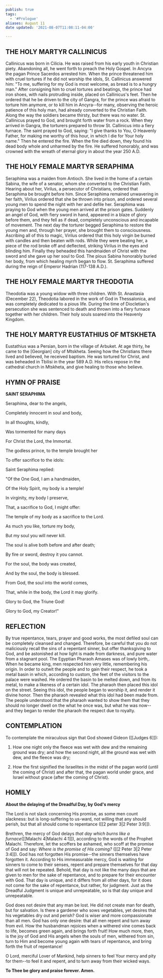 ```yaml
---
publish: true
tags:
  - '#Prologue'
aliases: August 11
date updated: '2021-08-07T11:08:11-04:00'

---
```


## THE HOLY MARTYR CALLINICUS

Callinicus was born in Cilicia. He was raised from his early youth in Christian piety. Abandoning all, he went forth to preach the Holy Gospel. In Ancyra the pagan Prince Sacerdos arrested him. When the prince threatened him with cruel tortures if he did not worship the idols, St. Callinicus answered him: "To me, suffering for my God is most welcome, as bread is to a hungry man." After consigning him to cruel tortures and beatings, the prince had iron shoes, with nails protruding inside, placed on Callinicus's feet. Then he ordered that he be driven to the city of Gangra, for the prince was afraid to torture him anymore, or to kill him in Ancyra--for many, observing the heroic patience of this holy man, had already converted to the Christian Faith. Along the way the soldiers became thirsty, but there was no water. St. Callinicus prayed to God, and brought forth water from a rock. When they arrived in Gangra, the torturers prepared to throw St. Callinicus into a fiery furnace. The saint prayed to God, saying: "I give thanks to You, O Heavenly Father, for making me worthy of this hour, in which I die for Your holy name." Then he entered the fire. When the fire died down, they found his dead body whole and unharmed by the fire. He suffered honorably, and was crowned with the wreath of eternal glory in about the year 250 A.D.

## THE HOLY FEMALE MARTYR SERAPHIMA

Seraphima was a maiden from Antioch. She lived in the home of a certain Sabina, the wife of a senator, whom she converted to the Christian Faith. Hearing about her, Virilus, a persecutor of Christians, ordered that Seraphima be brought before him. Since Seraphima remained unwavering in her faith, Virilus ordered that she be thrown into prison, and ordered several young men to spend the night with her and defile her. Seraphima was praying to God when the young men arrived at the prison gates. Suddenly an angel of God, with fiery sword in hand, appeared in a blaze of glory before them, and they fell as if dead, completely unconscious and incapable of movement. The next day the torturer begged Seraphima to restore the young men and, through her prayer, she brought them to consciousness. Ascribing all of this to magic, Virilus ordered that this holy virgin be burned with candles and then beaten with rods. While they were beating her, a piece of the rod broke off and deflected, striking Virilus in the eyes and blinding him. Finally they beheaded this handmaiden of Christ with the sword and she gave up her soul to God. The pious Sabina honorably buried her body, from which healing myrrh began to flow. St. Seraphima suffered during the reign of Emperor Hadrian (117-138 A.D.).

## THE HOLY FEMALE MARTYR THEODOTIA

Theodotia was a young widow with three children. With St. Anastasia (December 22), Theodotia labored in the work of God in Thessalonica, and was completely dedicated to a pious life. During the time of Diocletian's persecution she was sentenced to death and thrown into a fiery furnace together with her children. Their holy souls soared into the Heavenly Kingdom.

## THE HOLY MARTYR EUSTATHIUS OF MTSKHETA

Eustathius was a Persian, born in the village of Arbuket. At age thirty, he came to the [Georgian] city of Mtskheta. Seeing how the Christians there lived and believed, he received baptism. He was tortured for Christ, and was beheaded in Tbilisi in the year 589 A.D. His relics repose in the cathedral church in Mtskheta, and give healing to those who believe.

## HYMN OF PRAISE

**SAINT SERAPHIMA**

Seraphima, dear to the angels,

Completely innocent in soul and body,

In all thoughts, kindly,

Was tormented for many days

For Christ the Lord, the Immortal.

The godless prince, to the temple brought her

To offer sacrifice to the idols:

Saint Seraphima replied:

"Of the One God, I am a handmaiden,

Of the Holy Spirit, my body is a temple!

In virginity, my body I preserve,

That, a sacrifice to God, I might offer:

The temple of my body as a sacrifice to the Lord.

As much you like, torture my body,

But my soul you will never kill.

The soul is alive both before and after death;

By fire or sword, destroy it you cannot.

For the soul, the body was created,

And by the soul, the body is blessed.

From God, the soul into the world comes,

That, while in the body, the Lord it may glorify.

Glory to God, the Triune God!

Glory to God, my Creator!"

## REFLECTION

By true repentance, tears, prayer and good works, the most defiled soul can be completely cleansed and changed. Therefore, be careful that you do not maliciously recall the sins of a repentant sinner, but offer thanksgiving to God, and be astonished at how light is made from darkness, and pure water from a stagnant pool. The Egyptian Pharaoh Amases was of lowly birth,. When he became king, men respected him very little, remembering his origin. In order to outwit the people and to gain their respect, he took a metal basin in which, according to custom, the feet of the visitors to the palace were washed. He ordered the basin to be melted down, and from its metal, to make a likeness of a certain idol. The pharaoh then placed this idol on the street. Seeing this idol, the people began to worship it, and render it divine honor. Then the pharaoh revealed what this idol had been made from. The people understood that the pharaoh wanted to show them that they should no longer dwell on the what he once was, but what he was now--and they began to render the pharaoh the respect due to royalty.

## CONTEMPLATION

To contemplate the miraculous sign that God showed Gideon ([[Judges 6]]):

1. How one night only the fleece was wet with dew and the remaining ground was dry; and how the second night, all the ground was wet with dew, and the fleece was dry;

2. How the first signified the Israelites in the midst of the pagan world (until the coming of Christ) and after that, the pagan world under grace, and Israel without grace (after the coming of Christ).

## HOMILY

**About the delaying of the Dreadful Day, by God's mercy**

The Lord is not slack concerning His promise, as some men count slackness: but is long-suffering to us-ward, not willing that any should perish, but that all should come to repentance ([[2 peter 3|2 Peter 3:9]]).

Brethren, the mercy of God delays _that day which burns like a furnace_([[Malachi 4|Malachi 4:1]]), according to the words of the Prophet Malachi. Therefore, let the scoffers be ashamed, who scoff at the promise of God and say: _Where is the promise of His coming?_ ([[2 Peter 3|2 Peter 3:4]]). God has not forgotten His promise--the sinners themselves have forgotten it. According to His immeasurable mercy, God is waiting for sinners to come to their senses, repent and prepare themselves for that day that will not be repeated. Behold, that day is not like the many days that are given to men for the sake of repentance, and to prepare for their encounter with God. That day is unique, and it differs from all other days, for it does not come for the sake of repentance, but rather, for judgment. Just as the Dreadful Judgment is unique and unrepeatable, so is that day unique and unrepeatable.

God does not desire that any man be lost. He did not create man for death, but for salvation. Is there a gardener who sows vegetables, yet desires that his vegetables dry out and perish? God is wiser and more compassionate than all men. God has only one desire: that all men repent and turn away from evil. How the husbandman rejoices when a withered vine comes back to life, becomes green again, and brings forth fruit! How much more, then, is the joy of God and His angels when the souls of men, withered from sin, turn to Him and become young again with tears of repentance, and bring forth the fruit of repentance!

O Lord, merciful Lover of Mankind, help sinners to feel Your mercy and pity for them--to feel it and repent, and to turn away from their wicked ways.

**To Thee be glory and praise forever. Amen.**

